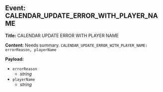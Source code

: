 ## Event: CALENDAR_UPDATE_ERROR_WITH_PLAYER_NAME

**Title:** CALENDAR UPDATE ERROR WITH PLAYER NAME

**Content:**
Needs summary.
`CALENDAR_UPDATE_ERROR_WITH_PLAYER_NAME: errorReason, playerName`

**Payload:**
- `errorReason`
  - *string*
- `playerName`
  - *string*